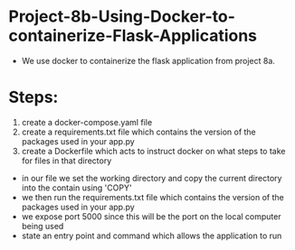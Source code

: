 # Project-8b-Using-Docker-to-containerize-Flask-Applications

- We use docker to containerize the flask application from project 8a.    

# Steps:
1. create a docker-compose.yaml file
2. create a requirements.txt file which contains the version of the packages used in your app.py
3. create a Dockerfile which acts to instruct docker on what steps to take for files in that directory 
 - in our file we set the working directory and copy the current directory into the contain using 'COPY'
 - we then run the requirements.txt file which contains the version of the packages used in your app.py
 - we expose port 5000 since this will be the port on the local computer being used 
 - state an entry point and command which allows the application to run  
